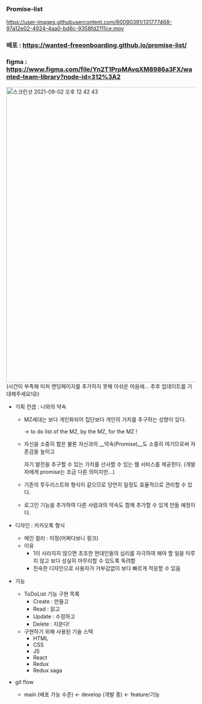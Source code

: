 ### Promise-list




https://user-images.githubusercontent.com/60090391/131777468-97a12e02-4924-4aa0-bd6c-9358fd2111ce.mov




### 배포 : https://wanted-freeonboarding.github.io/promise-list/


### figma : https://www.figma.com/file/Yn2T1PrpMAvqXM8986a3FX/wanted-team-library?node-id=312%3A2

<img width="784" alt="스크린샷 2021-09-02 오후 12 42 43" src="https://user-images.githubusercontent.com/60090391/131778376-8b9e51fb-753a-4be1-bacd-6ce72d512767.png">
(시간이 부족해 미처 랜딩페이지를 추가하지 못해 아쉬운 마음에... 추후 업데이트를 기대해주세요!😜)

- 기획 컨셉 : 나와의 약속
    - MZ세대는 보다 개인화되어 집단보다 개인의 가치를 추구하는 성향이 있다.

        → to do list of the MZ, by the MZ, for the MZ !

    - 자신을 소중히 함은 물론 자신과의 __약속(Promise)__도 소중히 여기므로써 자존감을 높이고 
      
      자기 발전을 추구할 수 있는 가치를 선사할 수 있는 웹 서비스를 제공한다.
      (개발자에게 promise는 조금 다른 의미지만...)
    - 기존의 투두리스트와 형식이 같으므로 당연히 일정도 효율적으로 관리할 수 있다.
    - 로그인 기능을 추가하여 다른 사람과의 약속도 함께 추가할 수 있게 만들 예정이다.
   
- 디자인 : 카카오톡 형식
    - 메인 컬러 : 미정(어쩌다보니 핑크)
    - 이유
        - 1이 사라지지 않으면 초조한 현대인들의 심리를 자극하여 해야 할 일을 미루지 않고 보다 성실히 마무리할 수 있도록 독려함
        - 친숙한 디자인으로 사용자가 거부감없이 보다 빠르게 적응할 수 있음
- 기능
    - ToDoList 기능 구현 목록
        - Create : 만들고
        - Read : 읽고
        - Update : 수정하고
        - Delete : 지운다!
    - 구현하기 위해 사용된 기술 스택
        - HTML
        - CSS
        - JS
        - React
        - Redux
        - Redux saga



- git flow
    - main (배포 가능 수준) ← develop (개발 중) ← feature/기능

